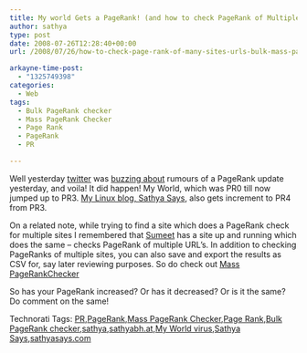 ```yaml
---
title: My world Gets a PageRank! (and how to check PageRank of Multiple sites)
author: sathya
type: post
date: 2008-07-26T12:28:40+00:00
url: /2008/07/26/how-to-check-page-rank-of-many-sites-urls-bulk-mass-page-rank-checker/

arkayne-time-post:
  - "1325749398"
categories:
  - Web
tags:
  - Bulk PageRank checker
  - Mass PageRank Checker
  - Page Rank
  - PageRank
  - PR

---
```

Well yesterday <a href="https://twitter.com/" target="_blank">twitter</a> was <a href="https://search.twitter.com/search?q=PR+update&lang=en" target="_blank">buzzing about</a> rumours of a PageRank update yesterday, and voila! It did happen! My World, which was PR0 till now jumped up to PR3. <a href="https://sathyasays.com/" target="_blank">My Linux blog, Sathya Says</a>, also gets increment to PR4 from PR3. 

<!--more-->

On a related note, while trying to find a site which does a PageRank check for multiple sites I remembered that <a href="https://iamsumeet.com/" target="_blank">Sumeet</a> has a site up and running which does the same – checks PageRank of multiple URL’s. In addition to checking PageRanks of multiple sites, you can also save and export the results as CSV for, say later reviewing purposes. So do check out <a href="https://checkbulkpagerank.com/" target="_blank">Mass PageRankChecker</a>

So has your PageRank increased? Or has it decreased? Or is it the same? Do comment on the same!

<div class="wlWriterSmartContent" id="scid:0767317B-992E-4b12-91E0-4F059A8CECA8:a2eda8b4-336e-4eb4-bff0-b4c4b2b39985" style="padding-right: 0px; display: inline; padding-left: 0px; float: none; padding-bottom: 0px; margin: 0px; padding-top: 0px">
  Technorati Tags: <a href="https://technorati.com/tags/PR" rel="tag">PR</a>,<a href="https://technorati.com/tags/PageRank" rel="tag">PageRank</a>,<a href="https://technorati.com/tags/Mass+PageRank+Checker" rel="tag">Mass PageRank Checker</a>,<a href="https://technorati.com/tags/Page+Rank" rel="tag">Page Rank</a>,<a href="https://technorati.com/tags/Bulk+PageRank+checker" rel="tag">Bulk PageRank checker</a>,<a href="https://technorati.com/tags/sathya" rel="tag">sathya</a>,<a href="https://technorati.com/tags/sathyabh.at" rel="tag">sathyabh.at</a>,<a href="https://technorati.com/tags/My+World+virus" rel="tag">My World virus</a>,<a href="https://technorati.com/tags/Sathya+Says" rel="tag">Sathya Says</a>,<a href="https://technorati.com/tags/sathyasays.com" rel="tag">sathyasays.com</a>
</div>
